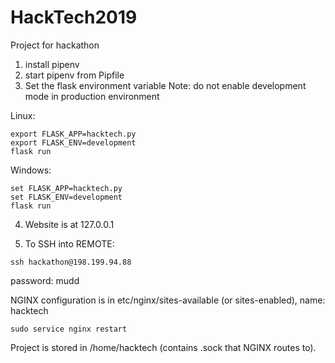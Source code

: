# HackTech2019
Project for hackathon

1. install pipenv 
2. start pipenv from Pipfile 
3. Set the flask environment variable
Note: do not enable development mode in 
production environment  

Linux: 

```
export FLASK_APP=hacktech.py
export FLASK_ENV=development
flask run 
```

Windows: 

```
set FLASK_APP=hacktech.py
set FLASK_ENV=development
flask run 
```

4. Website is at 127.0.0.1 

5. To SSH into REMOTE: 
```
ssh hackathon@198.199.94.88
```
password: mudd 

NGINX configuration is in etc/nginx/sites-available (or sites-enabled), name: hacktech

```
sudo service nginx restart
```

Project is stored in /home/hacktech (contains .sock that NGINX routes to).

